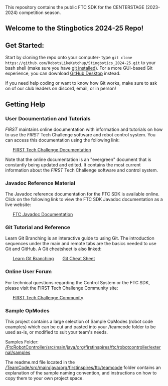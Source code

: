 This repository contains the public FTC SDK for the CENTERSTAGE (2023-2024) competition season.

## Welcome to the Stingbotics 2024-25 Repo!
## Get Started:
Start by cloning the repo onto your computer- type `git clone https://github.com/RobotsLikeKetchup/Stingbotics_2024-25.git` to your bash shell (make sure you have [git installed](https://git-scm.com/book/en/v2/Getting-Started-Installing-Git)). For a more GUI-based Git experience, you can download [GitHub Desktop](https://desktop.github.com/) instead.

If you need help coding or want to know how Git works, make sure to ask on of our club leaders on discord, email, or in person!

## Getting Help
### User Documentation and Tutorials
*FIRST* maintains online documentation with information and tutorials on how to use the *FIRST* Tech Challenge software and robot control system.  You can access this documentation using the following link:

&nbsp;&nbsp;&nbsp;&nbsp;&nbsp;&nbsp;[FIRST Tech Challenge Documentation](https://ftc-docs.firstinspires.org/index.html)

Note that the online documentation is an "evergreen" document that is constantly being updated and edited.  It contains the most current information about the *FIRST* Tech Challenge software and control system.

### Javadoc Reference Material
The Javadoc reference documentation for the FTC SDK is available online.  Click on the following link to view the FTC SDK Javadoc documentation as a live website:

&nbsp;&nbsp;&nbsp;&nbsp;&nbsp;&nbsp;[FTC Javadoc Documentation](https://javadoc.io/doc/org.firstinspires.ftc)

### Git Tutorial and Reference
Learn Git Branching is an interactive guide to using Git. The introduction sequences under the main and remote tabs are the basics needed to use Git and GitHub. A Git cheatsheet is also linked:

&nbsp;&nbsp;&nbsp;&nbsp;&nbsp;&nbsp;[Learn Git Branching](https://learngitbranching.js.org/)
&nbsp;&nbsp;&nbsp;&nbsp;&nbsp;&nbsp;[Git Cheat Sheet](https://training.github.com/downloads/github-git-cheat-sheet.pdf)

### Online User Forum
For technical questions regarding the Control System or the FTC SDK, please visit the FIRST Tech Challenge Community site:

&nbsp;&nbsp;&nbsp;&nbsp;&nbsp;&nbsp;[FIRST Tech Challenge Community](https://ftc-community.firstinspires.org/)

### Sample OpModes
This project contains a large selection of Sample OpModes (robot code examples) which can be cut and pasted into your /teamcode folder to be used as-is, or modified to suit your team's needs.

Samples Folder: &nbsp;&nbsp; [/FtcRobotController/src/main/java/org/firstinspires/ftc/robotcontroller/external/samples](FtcRobotController/src/main/java/org/firstinspires/ftc/robotcontroller/external/samples)

The readme.md file located in the [/TeamCode/src/main/java/org/firstinspires/ftc/teamcode](TeamCode/src/main/java/org/firstinspires/ftc/teamcode) folder contains an explanation of the sample naming convention, and instructions on how to copy them to your own project space.